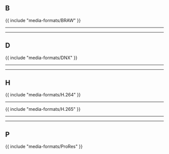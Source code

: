 ## B

{{ include "media-formats/BRAW" }}

---


---

## D

{{ include "media-formats/DNX" }}

---


---

## H

{{ include "media-formats/H.264" }}

---

{{ include "media-formats/H.265" }}

---


---

## P

{{ include "media-formats/ProRes" }}

